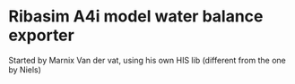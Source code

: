 # Ribasim A4i model water balance exporter
Started by Marnix Van der vat, using his own HIS lib (different from the one by Niels)
